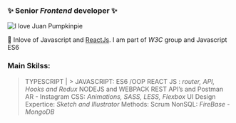 ### ✨ Senior _Frontend_ developer ✨

![I love Juan Pumpkinpie](https://res.cloudinary.com/ds4utwlks/image/upload/v1609841099/cover_pumpkinpieJuan_xjsgiq.jpg)

🥰 Inlove of Javascript and [ReactJs](https://reactjs.org/). I am part of _W3C_ group and Javascript ES6

### Main Skilss:

> TYPESCRIPT | > JAVASCRIPT: ES6 /OOP
> REACT JS : _router, API, Hooks and Redux_
> NODEJS and WEBPACK
> REST API’s and Postman
> AR - Instagram
> CSS: _Animations, SASS, LESS, Flexbox_
> UI Design Expertice: _Sketch and Illustrator_
> Methods: Scrum
> NonSQL: _FireBase - MongoDB_
